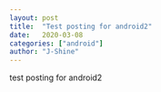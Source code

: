 ```yaml
---
layout: post
title:  "Test posting for android2"
date:   2020-03-08
categories: ["android"]
author: "J-Shine"
---
```


test posting for android2
